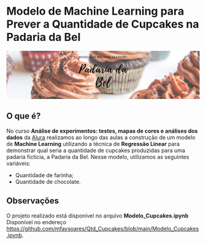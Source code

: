 # Modelo de Machine Learning para Prever a Quantidade de Cupcakes na Padaria da Bel

![alt text](https://github.com/mfaysoares/Qtd_Cupcakes/blob/main/text_cover.png)

## O que é?

No curso **Análise de experimentos: testes, mapas de cores e análises dos dados** da [Alura](https://www.alura.com.br/) realizamos ao longo das aulas a construção de um modelo de **Machine Learning** utilizando a técnica de **Regressão Linear** para demonstrar qual seria a quantidade de cupcakes produzidas para uma padaria fictícia, a Padaria da Bel. Nesse modelo, utilizamos as seguintes variáveis:

 - Quantidade de farinha;
 - Quantidade de chocolate.

## Observações

O projeto realizado está disponível no arquivo **Modelo_Cupcakes.ipynb** Disponível no endereço https://github.com/mfaysoares/Qtd_Cupcakes/blob/main/Modelo_Cupcakes.ipynb. 
